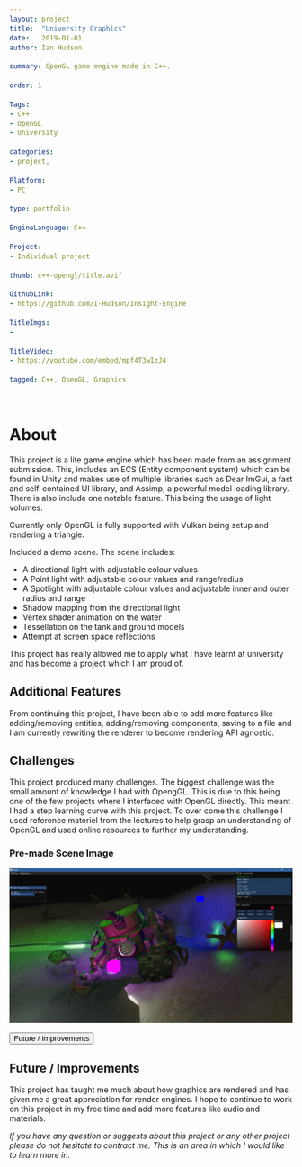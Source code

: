 ```yaml
---
layout: project
title:  "University Graphics"
date:   2019-01-01 
author: Ian Hudson

summary: OpenGL game engine made in C++.

order: 1

Tags:
- C++
- OpenGL
- University

categories:
- project,

Platform:
- PC

type: portfolio

EngineLanguage: C++

Project:
- Individual project

thumb: c++-opengl/title.avif

GithubLink:
- https://github.com/I-Hudson/Insight-Engine

TitleImgs:
- 

TitleVideo:
- https://youtube.com/embed/mpf4T3wIzJ4

tagged: C++, OpenGL, Graphics

---
```


# About 
This project is a lite game engine which has been made from an assignment submission. This, includes an ECS (Entity component system) which can be found in Unity and makes use of multiple libraries such as Dear ImGui, a fast and self-contained UI library, and Assimp, a powerful model loading library.
There is also include one notable feature. This being the usage of light volumes.

Currently only OpenGL is fully supported with Vulkan being setup and rendering a triangle.

Included a demo scene. The scene includes:
- A directional light with adjustable colour values
- A Point light with adjustable colour values and range/radius
- A Spotlight with adjustable colour values and adjustable inner and outer radius and range
- Shadow mapping from the directional light
- Vertex shader animation on the water
- Tessellation on the tank and ground models
- Attempt at screen space reflections

This project has really allowed me to apply what I have learnt at university and has become a project which I am proud of.

## Additional Features
From continuing this project, I have been able to add more features like adding/removing entities, adding/removing components, saving to a file and I am currently rewriting the renderer to become rendering API agnostic.

## Challenges
This project produced many challenges. The biggest challenge was the small amount of knowledge I had with OpengGL. This is due to this being one of the few projects where I interfaced with OpenGL directly. This meant I had a step learning curve with this project. To over come this challenge I used reference materiel from the lectures to help grasp an understanding of OpenGL and used online resources to further my understanding.

### Pre-made Scene Image
<a href="https://i-hudson.github.io/assets/img/project/c++-opengl/title.PNG" target="_blank"><img src="/assets/img/project/c++-opengl/title.PNG"></a>

<button type="button" class="btn btn-info" data-toggle="collapse" data-target="#improvments">Future / Improvements</button>
<div id="improvments" class="collapse">
<h2>Future / Improvements</h2>
<p>
This project has taught me much about how graphics are rendered and has given me a great appreciation for render engines. I hope to continue to work on this project in my free time and add more features like audio and materials.
</p>
</div>

<i>If you have any question or suggests about this project or any other project please do not hesitate to contract me. This is an area in which I would like to learn more in.<i/>

